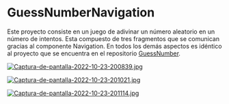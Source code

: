 # GuessNumberNavigation
Este proyecto consiste en un juego de adivinar un número aleatorio en un número de intentos.
Esta compuesto de tres fragmentos que se comunican gracias al componente Navigation. 
En todos los demás aspectos es idéntico al proyecto que se encuentra en el repositorio [GuessNumber](https://github.com/Cirglorfin/GuessNumber).

[![Captura-de-pantalla-2022-10-23-200839.jpg](https://i.postimg.cc/vHjPjqVZ/Captura-de-pantalla-2022-10-23-200839.jpg)](https://postimg.cc/rK1CR9jB)

[![Captura-de-pantalla-2022-10-23-201021.jpg](https://i.postimg.cc/rppNw5WP/Captura-de-pantalla-2022-10-23-201021.jpg)](https://postimg.cc/BjdKhLmT)

[![Captura-de-pantalla-2022-10-23-201114.jpg](https://i.postimg.cc/mkW9C9zR/Captura-de-pantalla-2022-10-23-201114.jpg)](https://postimg.cc/cgT6NrB5)

